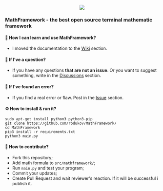 <div align="center">
<p>
    <a href="https://github.com/rodukov/MathFramework/">
      <img src="https://user-images.githubusercontent.com/101352977/192590779-01a5a535-0a40-4b98-846b-b0d956548623.png">
    </a>
</p>
</div>

### MathFramework - the best open source terminal mathematic framework
#### 📘 How I can learn and use MathFramework?
* I moved the documentation to the [Wiki](https://github.com/rodukov/MathFramework/wiki) section.
#### 💬 If I've a question?
* If you have any questions **that are not an issue**. Or you want to suggest something, write in the [Discussions](https://github.com/rodukov/MathFramework/discussions) section.
#### 👥 If I've found an error?
* If you find a real error or flaw. Post in the [Issue](https://github.com/rodukov/MathFramework/issues) section.
#### ⚙️ How to install & run it?
```
sudo apt-get install python3 python3-pip
git clone https://github.com/rodukov/MathFramework/
cd MathFramework
pip3 install -r requirements.txt
python3 main.py
```
#### 💝 How to contribute?
* Fork this repository;
* Add math formula to `src/mathframework/`;
* Run `main.py` and test your program;
* Commit your updates;
* Create Pull Request and wait reviewer's reaction. If it will be successful i publish it.
